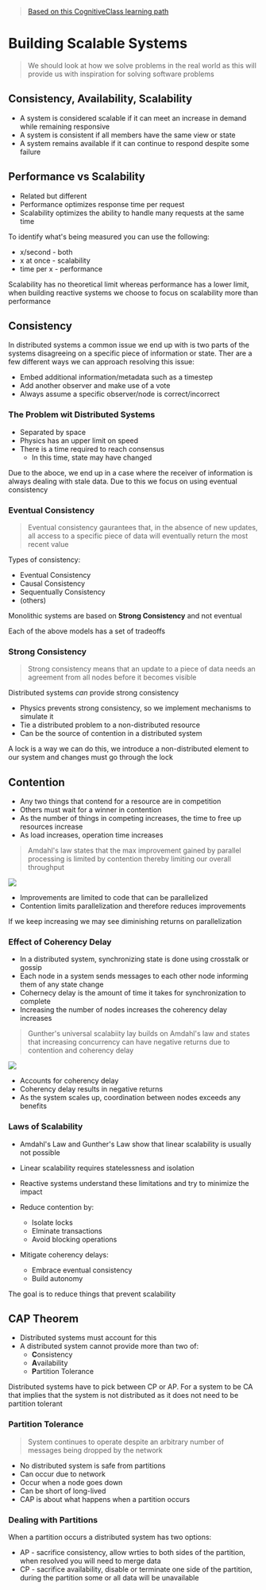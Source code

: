 > [Based on this CognitiveClass learning path](https://cognitiveclass.ai/learn/reactive-architecture-advanced)

# Building Scalable Systems

> We should look at how we solve problems in the real world as this will provide us with inspiration for solving software problems

## Consistency, Availability, Scalability

- A system is considered scalable if it can meet an increase in demand while remaining responsive
- A system is consistent if all members have the same view or state
- A system remains available if it can continue to respond despite some failure

## Performance vs Scalability

- Related but different
- Performance optimizes response time per request
- Scalability optimizes the ability to handle many requests at the same time

To identify what's being measured you can use the following:

-  x/second - both
-  x at once - scalability
-  time per x - performance

Scalability has no theoretical limit whereas performance has a lower limit, when building reactive systems we choose to focus on scalability more than performance

## Consistency

In distributed systems a common issue we end up with is two parts of the systems disagreeing on a specific piece of information or state. Ther are a few different ways we can approach resolving this issue:

- Embed additional information/metadata such as a timestep
- Add another observer and make use of a vote
- Always assume a specific observer/node is correct/incorrect

### The Problem wit Distributed Systems

- Separated by space
- Physics has an upper limit on speed
- There is a time required to reach consensus
  - In this time, state may have changed

Due to the aboce, we end up in a case where the receiver of information is always dealing with stale data. Due to this we focus on using eventual consistency

### Eventual Consistency

> Eventual consistency gaurantees that, in the absence of new updates, all access to a specific piece of data will eventually return the most recent value

Types of consistency:

- Eventual Consistency
- Causal Consistency
- Sequentually Consistency
- (others)

Monolithic systems are based on **Strong Consistency** and not eventual

Each of the above models has a set of tradeoffs

### Strong Consistency

> Strong consistency means that an update to a piece of data needs an agreement from all nodes before it becomes visible

Distributed systems _can_ provide strong consistency

- Physics prevents strong consistency, so we implement mechanisms to simulate it
- Tie a distributed problem to a non-distributed resource
- Can be the source of contention in a distributed system

A lock is a way we can do this, we introduce a non-distributed element to our system and changes must go through the lock

## Contention

- Any two things that contend for a resource are in competition
- Others must wait for a winner in contention
- As the number of things in competing increases, the time to free up resources increase
- As load increases, operation time increases

> Amdahl's law states that the max improvement gained by parallel processing is limited by contention thereby limiting our overall throughput

![](/docs/architecture/AmdahlsLaw.png)

- Improvements are limited to code that can be parallelized
- Contention limits parallelization and therefore reduces improvements

If we keep increasing we may see diminishing returns on parallelization

### Effect of Coherency Delay

- In a distributed system, synchronizing state is done using crosstalk or gossip
- Each node in a system sends messages to each other node informing them of any state change
- Cohernecy delay is the amount of time it takes for synchronization to complete
- Increasing the number of nodes increases the coherency delay increases

> Gunther's universal scalabiity lay builds on Amdahl's law and states that increasing concurrency can have negative returns due to contention and coherency delay

![](/docs/architecture/GunthersLaw.png)

- Accounts for coherency delay
- Coherency delay results in negative returns
- As the system scales up, coordination between nodes exceeds any benefits

### Laws of Scalability

- Amdahl's Law and Gunther's Law show that linear scalability is usually not possible
- Linear scalability requires statelessness and isolation
- Reactive systems understand these limitations and try to minimize the impact

- Reduce contention by:  
  - Isolate locks
  - Elminate transactions
  - Avoid blocking operations
- Mitigate coherency delays:
  - Embrace eventual consistency
  - Build autonomy

The goal is to reduce things that prevent scalability

## CAP Theorem

- Distributed systems must account for this
- A distributed system cannot provide more than two of:
  - **C**onsistency
  - **A**vailability
  - **P**artition Tolerance

Distributed systems have to pick between CP or AP. For a system to be CA that implies that the system is not distributed as it does not need to be partition tolerant

### Partition Tolerance

> System continues to operate despite an arbitrary number of messages being dropped by the network

- No distributed system is safe from partitions
- Can occur due to network
- Occur when a node goes down
- Can be short of long-lived
- CAP is about what happens when a partition occurs

### Dealing with Partitions

When a partition occurs a distributed system has two options:

- AP - sacrifice consistency, allow wrties to both sides of the partition, when resolved you will need to merge data
- CP - sacrifice availability, disable or terminate one side of the partition, during the partition some or all data will be unavailable

